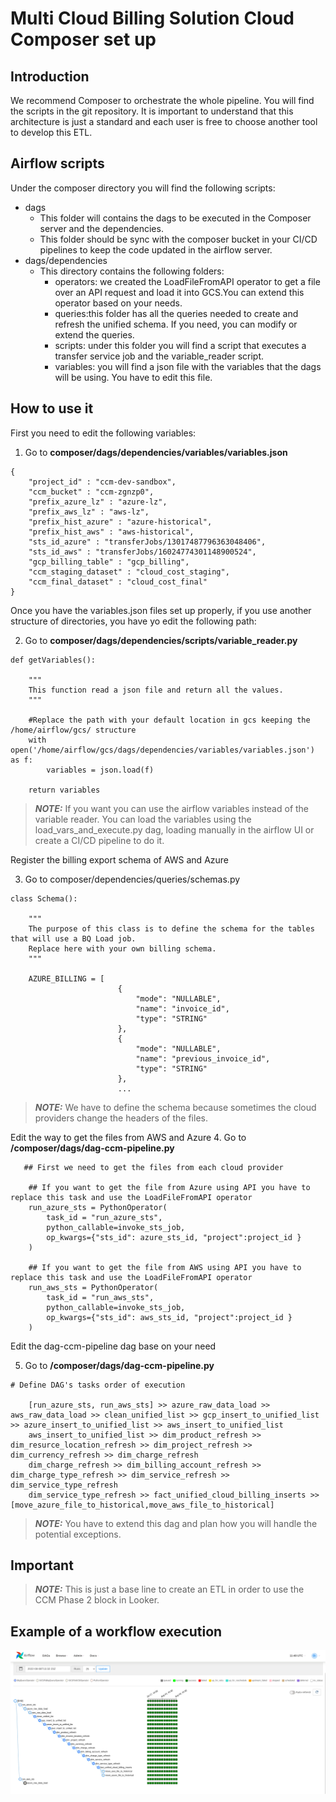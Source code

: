 # Multi Cloud Billing Solution Cloud Composer set up

## Introduction

We recommend Composer to orchestrate the whole pipeline. You will find the scripts in the git repository. It is important to understand that this architecture is just a standard and each user is free to choose another tool to develop this ETL.

## Airflow scripts
Under the composer directory you will find the following scripts:

- dags
    - This folder will contains the dags to be executed in the Composer server and the dependencies.
    - This folder should be sync with the composer bucket in your CI/CD pipelines to keep the code updated in the airflow server.
- dags/dependencies
    - This directory contains the following folders:
        - operators: we created the LoadFileFromAPI operator to get a file over an API request and load it into GCS.You can extend this operator based on your needs.
        - queries:this folder has all the queries needed to create and refresh the unified schema. If you need, you can modify or extend the queries.
        - scripts: under this folder you will find a script that executes a transfer service job and the variable_reader script.
        - variables: you will find a json file with the variables that the dags will be using. You have to edit this file.

## How to use it

First you need to edit the following variables:

1. Go to **composer/dags/dependencies/variables/variables.json**

```
{
    "project_id" : "ccm-dev-sandbox",
    "ccm_bucket" : "ccm-zgnzp0",
    "prefix_azure_lz" : "azure-lz",
    "prefix_aws_lz" : "aws-lz",
    "prefix_hist_azure" : "azure-historical",
    "prefix_hist_aws" : "aws-historical",
    "sts_id_azure" : "transferJobs/13017487796363048406",
    "sts_id_aws" : "transferJobs/16024774301148900524",
    "gcp_billing_table" : "gcp_billing",
    "ccm_staging_dataset" : "cloud_cost_staging",
    "ccm_final_dataset" : "cloud_cost_final"
}
```

Once you have the variables.json files set up properly, if you use another structure of directories, you have yo edit the following path:

2. Go to **composer/dags/dependencies/scripts/variable_reader.py**

```
def getVariables():

    """
    This function read a json file and return all the values.
    """

    #Replace the path with your default location in gcs keeping the /home/airflow/gcs/ structure
    with open('/home/airflow/gcs/dags/dependencies/variables/variables.json') as f:
        variables = json.load(f)

    return variables
```

> **_NOTE:_**  If you want you can use the airflow variables instead of the variable reader. You can load the variables using the load_vars_and_execute.py dag, loading manually in the airflow UI or create a CI/CD pipeline to do it.

Register the billing export schema of AWS and Azure

3. Go to composer/dependencies/queries/schemas.py

```
class Schema():
    
    """
    The purpose of this class is to define the schema for the tables that will use a BQ Load job.
    Replace here with your own billing schema.
    """

    AZURE_BILLING = [
                        {
                            "mode": "NULLABLE",
                            "name": "invoice_id",
                            "type": "STRING"
                        },
                        {
                            "mode": "NULLABLE",
                            "name": "previous_invoice_id",
                            "type": "STRING"
                        },
                        ...
```

> **_NOTE:_** We have to define the schema because sometimes the cloud providers change the headers of the files. 

Edit the way to get the files from AWS and Azure
4. Go to **/composer/dags/dag-ccm-pipeline.py**

```
   ## First we need to get the files from each cloud provider

    ## If you want to get the file from Azure using API you have to replace this task and use the LoadFileFromAPI operator
    run_azure_sts = PythonOperator(
        task_id = "run_azure_sts",
        python_callable=invoke_sts_job,
        op_kwargs={"sts_id": azure_sts_id, "project":project_id }
    )

    ## If you want to get the file from AWS using API you have to replace this task and use the LoadFileFromAPI operator
    run_aws_sts = PythonOperator(
        task_id = "run_aws_sts",
        python_callable=invoke_sts_job,
        op_kwargs={"sts_id": aws_sts_id, "project":project_id }
    )

```

Edit the dag-ccm-pipeline dag base on your need

5. Go to **/composer/dags/dag-ccm-pipeline.py**

```
# Define DAG's tasks order of execution 

    [run_azure_sts, run_aws_sts] >> azure_raw_data_load >> aws_raw_data_load >> clean_unified_list >> gcp_insert_to_unified_list >> azure_insert_to_unified_list >> aws_insert_to_unified_list
    aws_insert_to_unified_list >> dim_product_refresh >> dim_resurce_location_refresh >> dim_project_refresh >> dim_currency_refresh >> dim_charge_refresh
    dim_charge_refresh >> dim_billing_account_refresh >> dim_charge_type_refresh >> dim_service_refresh >> dim_service_type_refresh
    dim_service_type_refresh >> fact_unified_cloud_billing_inserts >> [move_azure_file_to_historical,move_aws_file_to_historical]

```

> **_NOTE:_** You have to extend this dag and plan how you will handle the potential exceptions. 

## Important

> **_NOTE:_**  This is just a base line to create an ETL in order to use the CCM Phase 2 block in Looker.





## Example of a workflow execution

![workflow execution](ccm-airflow-tasks.png)
